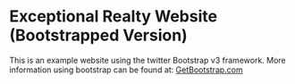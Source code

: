 # Exceptional Realty Website (Bootstrapped Version)

This is an example website using the twitter Bootstrap v3 framework. More information using bootstrap can be found at: [GetBootstrap.com](http://getbootstrap)